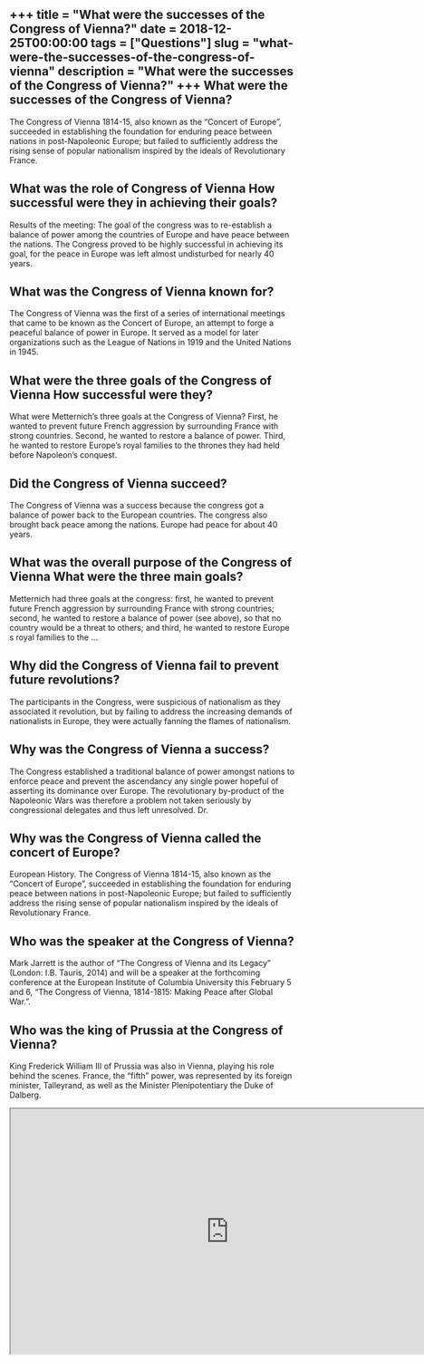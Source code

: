 +++
title = "What were the successes of the Congress of Vienna?"
date = 2018-12-25T00:00:00
tags = ["Questions"]
slug = "what-were-the-successes-of-the-congress-of-vienna"
description = "What were the successes of the Congress of Vienna?"
+++
What were the successes of the Congress of Vienna?
--------------------------------------------------

The Congress of Vienna 1814-15, also known as the “Concert of Europe”, succeeded in establishing the foundation for enduring peace between nations in post-Napoleonic Europe; but failed to sufficiently address the rising sense of popular nationalism inspired by the ideals of Revolutionary France.

What was the role of Congress of Vienna How successful were they in achieving their goals?
------------------------------------------------------------------------------------------

Results of the meeting: The goal of the congress was to re-establish a balance of power among the countries of Europe and have peace between the nations. The Congress proved to be highly successful in achieving its goal, for the peace in Europe was left almost undisturbed for nearly 40 years.

What was the Congress of Vienna known for?
------------------------------------------

The Congress of Vienna was the first of a series of international meetings that came to be known as the Concert of Europe, an attempt to forge a peaceful balance of power in Europe. It served as a model for later organizations such as the League of Nations in 1919 and the United Nations in 1945.

What were the three goals of the Congress of Vienna How successful were they?
-----------------------------------------------------------------------------

What were Metternich’s three goals at the Congress of Vienna? First, he wanted to prevent future French aggression by surrounding France with strong countries. Second, he wanted to restore a balance of power. Third, he wanted to restore Europe’s royal families to the thrones they had held before Napoleon’s conquest.

Did the Congress of Vienna succeed?
-----------------------------------

The Congress of Vienna was a success because the congress got a balance of power back to the European countries. The congress also brought back peace among the nations. Europe had peace for about 40 years.

What was the overall purpose of the Congress of Vienna What were the three main goals?
--------------------------------------------------------------------------------------

Metternich had three goals at the congress: first, he wanted to prevent future French aggression by surrounding France with strong countries; second, he wanted to restore a balance of power (see above), so that no country would be a threat to others; and third, he wanted to restore Europe s royal families to the …

Why did the Congress of Vienna fail to prevent future revolutions?
------------------------------------------------------------------

The participants in the Congress, were suspicious of nationalism as they associated it revolution, but by failing to address the increasing demands of nationalists in Europe, they were actually fanning the flames of nationalism.

Why was the Congress of Vienna a success?
-----------------------------------------

The Congress established a traditional balance of power amongst nations to enforce peace and prevent the ascendancy any single power hopeful of asserting its dominance over Europe. The revolutionary by-product of the Napoleonic Wars was therefore a problem not taken seriously by congressional delegates and thus left unresolved. Dr.

Why was the Congress of Vienna called the concert of Europe?
------------------------------------------------------------

European History. The Congress of Vienna 1814-15, also known as the “Concert of Europe”, succeeded in establishing the foundation for enduring peace between nations in post-Napoleonic Europe; but failed to sufficiently address the rising sense of popular nationalism inspired by the ideals of Revolutionary France.

Who was the speaker at the Congress of Vienna?
----------------------------------------------

Mark Jarrett is the author of “The Congress of Vienna and its Legacy” (London: I.B. Tauris, 2014) and will be a speaker at the forthcoming conference at the European Institute of Columbia University this February 5 and 6, “The Congress of Vienna, 1814-1815: Making Peace after Global War.”.

Who was the king of Prussia at the Congress of Vienna?
------------------------------------------------------

King Frederick William III of Prussia was also in Vienna, playing his role behind the scenes. France, the “fifth” power, was represented by its foreign minister, Talleyrand, as well as the Minister Plenipotentiary the Duke of Dalberg.

<iframe allow="accelerometer; autoplay; clipboard-write; encrypted-media; gyroscope; picture-in-picture" allowfullscreen="" class="__youtube_prefs__  epyt-is-override  no-lazyload" data-no-lazy="1" data-origheight="433" data-origwidth="770" data-skipgform_ajax_framebjll="" height="433" id="_ytid_93722" loading="lazy" src="https://www.youtube.com/embed/aBRR31ocLlg?enablejsapi=1&autoplay=0&cc_load_policy=0&cc_lang_pref=&iv_load_policy=1&loop=0&modestbranding=0&rel=1&fs=1&playsinline=0&autohide=2&theme=dark&color=red&controls=1&" title="YouTube player" width="770"></iframe>